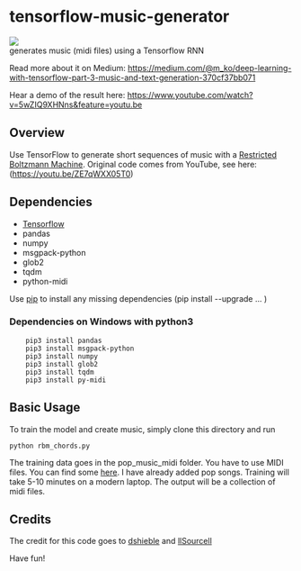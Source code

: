 # tensorflow-music-generator
<img src="https://github.com/koflerm/tensorflow-music-generator/blob/master/music.png?raw=true"/>
</br>
generates music (midi files) using a Tensorflow RNN

Read more about it on  Medium: https://medium.com/@m_ko/deep-learning-with-tensorflow-part-3-music-and-text-generation-370cf37bb071

Hear a demo of the result here:
https://www.youtube.com/watch?v=5wZIQ9XHNns&feature=youtu.be


## Overview
Use TensorFlow to generate short sequences of music with a [Restricted Boltzmann Machine](http://deeplearning4j.org/restrictedboltzmannmachine.html). 
Original code comes from YouTube, see here: (https://youtu.be/ZE7qWXX05T0)

## Dependencies

  * [Tensorflow](https://www.tensorflow.org/versions/r0.10/get_started/os_setup.html)
  * pandas
  * numpy
  * msgpack-python
  * glob2
  * tqdm 
  * python-midi
  
Use [pip](https://pypi.python.org/pypi/pip) to install any missing dependencies (pip install --upgrade ... ) 

### Dependencies on Windows with python3
```
    pip3 install pandas
    pip3 install msgpack-python
    pip3 install numpy
    pip3 install glob2
    pip3 install tqdm
    pip3 install py-midi
```

## Basic Usage
To train the model and create music, simply clone this directory and run
```
python rbm_chords.py
```

The training data goes in the pop_music_midi folder. You have to use MIDI files. You can find some [here](http://www.midiworld.com/files/).
I have already added pop songs.
Training will take 5-10 minutes on a modern laptop. The output will be a collection of midi files.

## Credits

The credit for this code goes to [dshieble](https://github.com/dshieble) and [llSourcell](https://github.com/llSourcell/Music_Generator_Demo)

Have fun!
